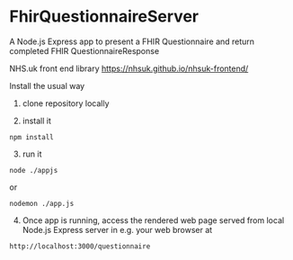 # FhirQuestionnaireServer
A Node.js Express app to present a FHIR Questionnaire and return completed FHIR QuestionnaireResponse

NHS.uk front end library https://nhsuk.github.io/nhsuk-frontend/

Install the usual way

1) clone repository locally

2) install it

```
npm install
```

3) run it

```
node ./appjs
```

or 

```
nodemon ./app.js 
```

4) Once app is running, access the rendered web page served from local Node.js Express server in e.g. your web browser at

```
http://localhost:3000/questionnaire
```
